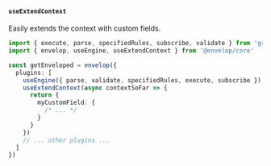 #### `useExtendContext`

Easily extends the context with custom fields.

```ts
import { execute, parse, specifiedRules, subscribe, validate } from 'graphql'
import { envelop, useEngine, useExtendContext } from '@envelop/core'

const getEnveloped = envelop({
  plugins: [
    useEngine({ parse, validate, specifiedRules, execute, subscribe }),
    useExtendContext(async contextSoFar => {
      return {
        myCustomField: {
          /* ... */
        }
      }
    })
    // ... other plugins ...
  ]
})
```
